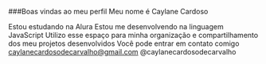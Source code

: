 ###Boas vindas ao meu perfil 
Meu nome é Caylane Cardoso

Estou estudando na Alura
Estou me desenvolvendo na linguagem JavaScript
Utilizo esse espaço para minha organização e compartilhamento dos meu projetos desenvolvidos
Você pode entrar em contato comigo 
caylanecardosodecarvalho@gmail.com
@caylanecardosodecarvalho
